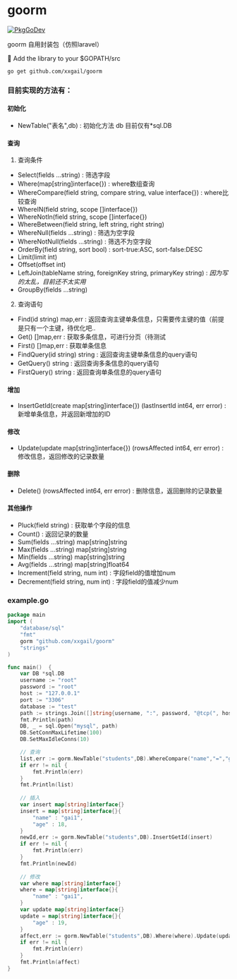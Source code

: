 # goorm
[![PkgGoDev](https://pkg.go.dev/badge/github.com/xxgail/goorm)](https://pkg.go.dev/github.com/xxgail/goorm)

goorm 自用封装包（仿照laravel）

🍬 Add the library to your $GOPATH/src

`go get github.com/xxgail/goorm`

### 目前实现的方法有：

#### 初始化
- NewTable("表名",db) : 初始化方法 db 目前仅有*sql.DB

#### 查询
1. 查询条件
- Select(fields ...string) : 筛选字段
- Where(map[string]interface{}) : where数组查询
- WhereCompare(field string, compare string, value interface{}) : where比较查询
- WhereIN(field string, scope []interface{})
- WhereNotIn(field string, scope []interface{})
- WhereBetween(field string, left string, right string)
- WhereNull(fields ...string) : 筛选为空字段
- WhereNotNull(fields ...string) : 筛选不为空字段
- OrderBy(field string, sort bool) : sort-true:ASC, sort-false:DESC
- Limit(limit int)
- Offset(offset int)
- LeftJoin(tableName string, foreignKey string, primaryKey string) : _因为写的太乱，目前还不太实用_
- GroupBy(fields ...string)

2. 查询语句
- Find(id string) map,err : 返回查询主键单条信息，只需要传主键的值（前提是只有一个主键，待优化吧..
- Get() []map,err : 获取多条信息，可进行分页（待测试
- First() []map,err : 获取单条信息
- FindQuery(id string) string : 返回查询主键单条信息的query语句
- GetQuery() string : 返回查询多条信息的query语句
- FirstQuery() string : 返回查询单条信息的query语句

#### 增加
- InsertGetId(create map[string]interface{}) (lastInsertId int64, err error) : 新增单条信息，并返回新增加的ID

#### 修改
- Update(update map[string]interface{}) (rowsAffected int64, err error) : 修改信息，返回修改的记录数量

#### 删除
- Delete() (rowsAffected int64, err error) : 删除信息，返回删除的记录数量

#### 其他操作
- Pluck(field string) : 获取单个字段的信息
- Count() : 返回记录的数量
- Sum(fields ...string) map[string]string
- Max(fields ...string) map[string]string
- Min(fields ...string) map[string]string
- Avg(fields ...string) map[string]float64
- Increment(field string, num int) : 字段field的值增加num
- Decrement(field string, num int) : 字段field的值减少num

### example.go
```go
package main
import (
    "database/sql"
    "fmt"
    gorm "github.com/xxgail/goorm"
    "strings"
)

func main()  {
    var DB *sql.DB
    username := "root"
    password := "root"
    host := "127.0.0.1"
    port := "3306"
    database := "test"
    path := strings.Join([]string{username, ":", password, "@tcp(", host, ":", port, ")/", database, "?charset=utf8&loc=Asia%2FShanghai&parseTime=true"}, "")
    fmt.Println(path)
    DB, _ = sql.Open("mysql", path) 
    DB.SetConnMaxLifetime(100)
    DB.SetMaxIdleConns(10)

    // 查询
    list,err := gorm.NewTable("students",DB).WhereCompare("name","=","gai").OrderBy("age",true).Get()
    if err != nil {
        fmt.Println(err)
    }
    fmt.Println(list)
    
    // 插入
    var insert map[string]interface{}
    insert = map[string]interface{}{
        "name" : "gai1",
        "age" : 18,
    }
    newId,err := gorm.NewTable("students",DB).InsertGetId(insert)
    if err != nil {
        fmt.Println(err)
    }
    fmt.Println(newId)
    
    // 修改
    var where map[string]interface{}
    where = map[string]interface{}{
        "name" : "gai1",
    }
    var update map[string]interface{}
    update = map[string]interface{}{
    	"age" : 19,
    }
    affect,err := gorm.NewTable("students",DB).Where(where).Update(update)
    if err != nil {
    	fmt.Println(err)
    }
    fmt.Println(affect)
}
```